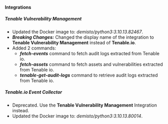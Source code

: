 
#### Integrations

##### Tenable Vulnerability Management


- Updated the Docker image to: *demisto/python3:3.10.13.82467*.
- ***Breaking Changes:*** Changed the display name of the integration to **Tenable Vulnerability Management** instead of **Tenable.io**.
- Added 2 commands:
  - ***fetch-events*** command to fetch audit logs extracted from Tenable io.
  - ***fetch-assets*** command to fetch assets and vulnerabilities extracted from Tenable io.
  - ***tenable-get-audit-logs*** command to retrieve audit logs extracted from Tenable io.

##### Tenable.io Event Collector

- Deprecated. Use the **Tenable Vulnerability Management** Integration instead.
- Updated the Docker image to: *demisto/python3:3.10.13.80014*.

